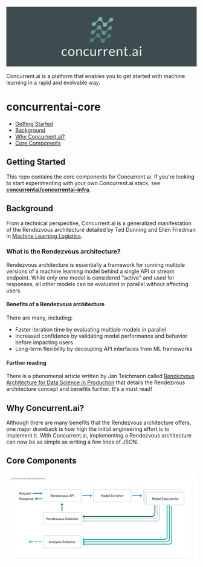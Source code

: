 ![Header](https://github.com/concurrentai/concurrentai-core/raw/master/misc/images/header.png)

Concurrent.ai is a platform that enables you to get started with machine learning in a rapid and evolvable way.

# concurrentai-core

- [Getting Started](https://github.com/concurrentai/concurrentai-core/tree/readme#getting-started)
- [Background](https://github.com/concurrentai/concurrentai-core/tree/readme#background)
- [Why Concurrent.ai?](https://github.com/concurrentai/concurrentai-core/tree/readme#why-concurrentai)
- [Core Components](https://github.com/concurrentai/concurrentai-core/tree/readme#core-components)

## Getting Started

This repo contains the core components for Concurrent.ai. If you're looking to start experimenting with your own Concurrent.ai stack, see **[concurrentai/concurrentai-infra](https://github.com/concurrentai/concurrentai-infra)**.

## Background

From a technical perspective, Concurrent.ai is a generalized manifestation of the Rendezvous architecture detailed by Ted Dunning and Ellen Friedman in [Machine Learning Logistics](https://www.oreilly.com/library/view/machine-learning-logistics/9781491997628/).

### What is the Rendezvous architecture?

Rendezvous architecture is essentially a framework for running multiple versions of a machine learning model behind a single API or stream endpoint. While only one model is considered "active" and used for responses, all other models can be evaluated in parallel without affecting users.

#### Benefits of a Rendezvous architecture

There are many, including:
- Faster iteration time by evaluating multiple models in parallel
- Increased confidence by validating model performance and behavior before impacting users
- Long-term flexibility by decoupling API interfaces from ML frameworks

#### Further reading

There is a phenomenal article written by Jan Teichmann called [Rendezvous Architecture for Data Science in Production](https://towardsdatascience.com/rendezvous-architecture-for-data-science-in-production-79c4d48f12b) that details the Rendezvous architecture concept and benefits further. It's a must read!

## Why Concurrent.ai?

Although there are many benefits that the Rendezvous architecture offers, one major drawback is how high the initial engineering effort is to implement it. With Concurrent.ai, implementing a Rendezvous architecture can now be as simple as writing a few lines of JSON.

## Core Components

![Core Components](https://github.com/concurrentai/concurrentai-core/raw/master/misc/diagrams/Concurrent.ai%20Core%20Components.png)
